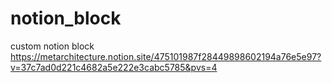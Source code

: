 # notion_block
custom notion block
https://metarchitecture.notion.site/475101987f28449898602194a76e5e97?v=37c7ad0d221c4682a5e222e3cabc5785&pvs=4